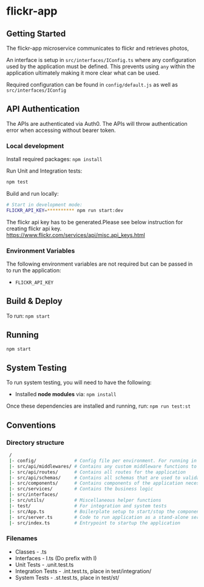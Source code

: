 # flickr-app

## Getting Started
The flickr-app microservice communicates to flickr and retrieves photos, 

An interface is setup in `src/interfaces/IConfig.ts` where any configuration used by the application must be defined. This prevents using `any` within the application ultimately making it more clear what can be used.

Required configuration can be found in `config/default.js` as well as `src/interfaces/IConfig`

## API Authentication
The APIs are authenticated via Auth0. The APIs will throw authentication error when accessing without bearer token.

### Local development

Install required packages: `npm install`

Run Unit and Integration tests:

```bash
npm test
```

Build and run locally:

```bash
# Start in development mode:
FLICKR_API_KEY=********** npm run start:dev
```
The flickr api key has to be generated.Please see below instruction for creating flickr api key.
https://www.flickr.com/services/api/misc.api_keys.html

### Environment Variables

The following environment variables are not required but can be passed in to run the application:

- `FLICKR_API_KEY`

## Build & Deploy

To run: `npm start`

## Running

```bash
npm start
```

## System Testing

To run system testing, you will need to have the following:

- Installed __node modules__ via: `npm install`

Once these dependencies are installed and running, run: `npm run test:st`

## Conventions
### Directory structure

```bash
 /
 |- config/              # Config file per environment. For running in containerised environment, set NODE_ENV
 |- src/api/middlewares/ # Contains any custom middleware functions to use with Express
 |- src/api/routes/      # Contains all routes for the application
 |- src/api/schemas/     # Contains all schemas that are used to validate requests to any routes
 |- src/components/      # Contains components of the application necessary for the application to function
 |- src/services/        # Contains the business logic
 |- src/interfaces/
 |- src/utils/           # Miscellaneous helper functions
 |- test/                # For integration and system tests
 |- src/App.ts           # Boilerplate setup to start/stop the components of the application
 |- src/server.ts        # Code to run application as a stand-alone service.
 |- src/index.ts         # Entrypoint to startup the application
```

### Filenames
* Classes - <PascalCase>.ts
* Interfaces - I<PascalCase>.ts (Do prefix with I)
* Unit Tests - <PascalCase>.unit.test.ts
* Integration Tests - <PascalCase>.int.test.ts, place in test/integration/
* System Tests - <PascalCase>.st.test.ts, place in test/st/
